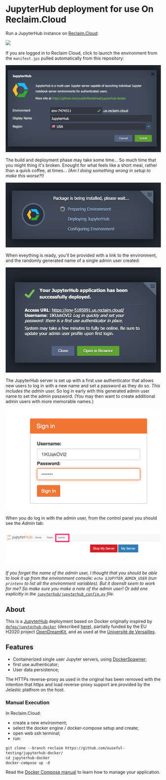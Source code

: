 # JupyterHub deployment for use On Reclaim.Cloud

Run a JupyterHub instance on [Reclaim.Cloud](https://reclaim.cloud/):

[![](http://img.shields.io/static/v1?label=Reclaim&message=launch&color=blue)](https://app.my.reclaim.cloud/?jps=https://github.com/ousefulReclaimed/jupyterhub-docker/blob/reclaim/manifest.jps)

If you are logged in to Reclaim Cloud, click to launch the environment from the `manifest.jps` pulled automatically from this repository:

![](.images/Reclaim_Cloud_Dashboard_compose0.png)

The build and deployment phase may take some time... So much time that you might thing it's broken. Enought for what feels like a short meal, rather than a quick coffee, at times... *(Am I doing something wrong in setup to make this worse?!)*

![](.images/Reclaim_Cloud_Dashboard_compose1.png)

When eveything is ready, you'll be provided with a link to the environment, and the randomly generated name of a single admin user created:

![](.images/Reclaim_Cloud_Dashboard_compose2.png)

The JupyterHub server is set up with a first use authenticator that allows new users to log in with a new name and set a password as they do so. *This includes the admin user.* So log in early with this generated admin user name to set the admin password. (You may then want to create additional admin users with more memorable names.)

![](.images/Reclaim_Cloud_Dashboard_compose3.png)

When you do log in with the admin user, from the control panel you should see the *Admin* tab:

![](.images/Reclaim_Cloud_Dashboard_compose4.png)

*If you forget the name of the admin user, I thought that you should be able to look it up from the environment console: `echo $JUPYTER_ADMIN_USER` (run `printenv` to list all the environment variables). But it doenslt seem to work for me? So make sure you make a note of the admin user! Or add one explicitly in the [`jupyterhub/jupyterhub_config.py`](https://github.com/ousefulReclaimed/jupyterhub-docker/blob/reclaim/jupyterhub/jupyterhub_config.py) file.*


## About
This is a [JupyterHub](https://jupyter.org/hub) deployment based on
Docker originally inspired by [`defeo/jupyterhub-docker`](https://github.com/defeo/jupyterhub-docker) (described [here](https://opendreamkit.org/2018/10/17/jupyterhub-docker/)), partially funded by the EU H2020 project [OpenDreamKit](https://opendreamkit.org/), and as used at the [Université de
Versailles](https://jupyter.ens.uvsq.fr/).


## Features

- Containerized single user Jupyter servers, using
  [DockerSpawner](https://github.com/jupyterhub/dockerspawner);
- first use authenticator;
- User data persistence;

The HTTPs reverse-proxy as used in the original has been removed with the intention that https and load reverse-proxy support are provided by the Jelastic platfrom on the host.


### Manual Execution

In Reclaim.Cloud:

- create a new environment;
- select the docker engine / docker-compose setup and create;
- open web ssh terminal;
- run:

```
git clone --branch reclaim https://github.com/ouseful-testing/jupyterhub-docker/
cd jupyterhub-docker
docker-compose up -d
```

Read the [Docker Compose manual](https://docs.docker.com/compose/) to
learn how to manage your application.
